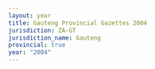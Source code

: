```yaml
---
layout: year
title: Gauteng Provincial Gazettes 2004
jurisdiction: ZA-GT
jurisdiction_name: Gauteng
provincial: true
year: "2004"
---
```

